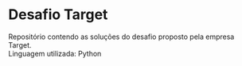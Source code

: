 # Desafio Target

Repositório contendo as soluções do desafio proposto pela empresa Target. \
Linguagem utilizada: Python

